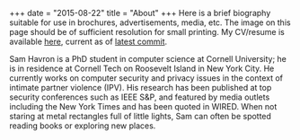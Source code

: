 +++
date = "2015-08-22"
title = "About"
+++ 
Here is a brief biography suitable for use in brochures, advertisements,
media, etc. The image on this page should be of sufficient resolution for small
printing. My CV/resume is available
[here](https://github.com/havron/cv/blob/master/havron.cv.pdf), current as of
[latest commit](https://github.com/havron/cv/commits/master).


Sam Havron is a PhD student in computer science at Cornell University; he is in
residence at Cornell Tech on Roosevelt Island in New York City. He currently
works on computer security and privacy issues in the context of intimate
partner violence (IPV). His research has been published at top security
conferences such as IEEE S&P, and featured by media outlets including the New
York Times and has been quoted in WIRED. When not staring at metal rectangles
full of little lights, Sam can often be spotted reading books or exploring new
places.

